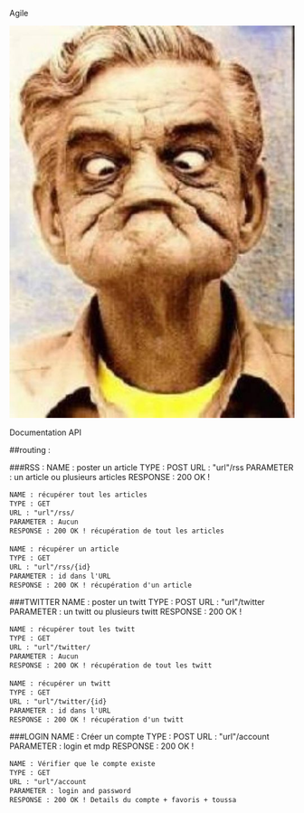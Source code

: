 Agile

![alt text](img/grimace-1_2462_w620.jpg)


Documentation API

##routing :

###RSS :
    NAME : poster un article
    TYPE : POST
    URL : "url"/rss
    PARAMETER : un article ou plusieurs articles 
    RESPONSE : 200 OK !

    NAME : récupérer tout les articles
    TYPE : GET
    URL : "url"/rss/
    PARAMETER : Aucun
    RESPONSE : 200 OK ! récupération de tout les articles

    NAME : récupérer un article
    TYPE : GET
    URL : "url"/rss/{id}
    PARAMETER : id dans l'URL 
    RESPONSE : 200 OK ! récupération d'un article
###TWITTER
    NAME : poster un twitt
    TYPE : POST
    URL : "url"/twitter
    PARAMETER : un twitt ou plusieurs twitt 
    RESPONSE : 200 OK !

    NAME : récupérer tout les twitt
    TYPE : GET
    URL : "url"/twitter/
    PARAMETER : Aucun
    RESPONSE : 200 OK ! récupération de tout les twitt

    NAME : récupérer un twitt
    TYPE : GET
    URL : "url"/twitter/{id}
    PARAMETER : id dans l'URL 
    RESPONSE : 200 OK ! récupération d'un twitt
###LOGIN
    NAME : Créer un compte
    TYPE : POST
    URL : "url"/account
    PARAMETER : login et mdp
    RESPONSE : 200 OK !

    NAME : Vérifier que le compte existe
    TYPE : GET
    URL : "url"/account
    PARAMETER : login and password
    RESPONSE : 200 OK ! Details du compte + favoris + toussa
